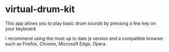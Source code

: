 # virtual-drum-kit
This app allows you to play basic drum sounds by pressing a few key on your keyboard.

I recommend using the most up to date js version and a compatible browser such as Firefox, Chrome, Microsoft Edge, Opera.
